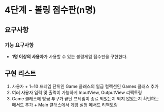 # 4단계 - 볼링 점수판(n명)

## 요구사항
### 기능 요구사항
* **1명 이상의 사용자**가 사용할 수 있는 볼링게임 점수판을 구현한다.

## 구현 리스트
1. 사용자 + 1~10 프레임 단위인 Game 클래스의 일급 컬렉션인 Games 클래스 추가
2. 여러 사용자 입력 및 출력이 가능하게 InputView, OutputView 리팩토링 
3. Game 클래스에 방금 투구가 끝난 프레임이 종료 되었는지 되지 않았는지 확인하는 메서드 추가 + Main 클래스에서 게임 실행 메서드 리팩토링
